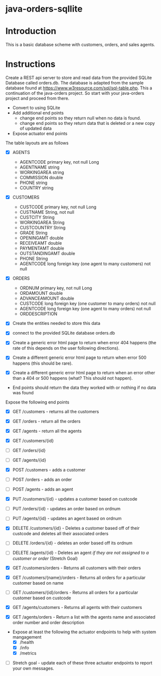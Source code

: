 # java-orders-sqllite

# Introduction

This is a basic database scheme with customers, orders, and sales agents.

# Instructions

Create a REST api server to store and read data from the provided SQLite Database called orders.db. The database is adapted from the sample database found at https://www.w3resource.com/sql/sql-table.php. This a continuation of the java-orders project. So start with your java-orders project and proceed from there.

* Convert to using SQLite
* Add additional end points
  - change end points so they return null when no data is found.
  - change end points so they return data that is deleted or a new copy of updated data
* Expose actuator end points

The table layouts are as follows

- [x] AGENTS
  * AGENTCODE primary key, not null Long
  * AGENTNAME string
  * WORKINGAREA string
  * COMMISSION double
  * PHONE string
  * COUNTRY string

- [x] CUSTOMERS
  * CUSTCODE primary key, not null Long
  * CUSTNAME String, not null
  * CUSTCITY String
  * WORKINGAREA String
  * CUSTCOUNTRY String
  * GRADE String
  * OPENINGAMT double
  * RECEIVEAMT double
  * PAYMENTAMT double
  * OUTSTANDINGAMT double
  * PHONE String
  * AGENTCODE long foreign key (one agent to many customers) not null

- [x] ORDERS
  * ORDNUM primary key, not null Long
  * ORDAMOUNT double
  * ADVANCEAMOUNT double
  * CUSTCODE long foreign key (one customer to many orders) not null
  * AGENTCODE long foreign key (one agent to many orders) not null
  * ORDDESCRIPTION


- [x] Create the entities needed to store this data
- [x] connect to the provided SQLite database orders.db
 
- [x] Create a generic error html page to return when error 404 happens (the rate of this depends on the user following directions).
- [x] Create a different generic error html page to return when error 500 happens (this should be rare).
- [x] Create a different generic error html page to return when an error other than a 404 or 500 happens (what? This should not happen).

- End points should return the data they worked with or nothing if no data was found

Expose the following end points

- [x] GET /customers - returns all the customers
- [x] GET /orders - return all the orders
- [x] GET /agents - return all the agents

- [x] GET /customers/{id}
- [ ] GET /orders/{id}
- [ ] GET /agents/{id}

- [x] POST /customers - adds a customer
- [ ] POST /orders - adds an order
- [ ] POST /agents - adds an agent

- [x] PUT /customers/{id} - updates a customer based on custcode
- [ ] PUT /orders/{id} - updates an order based on ordnum
- [ ] PUT /agents/{id} - updates an agent based on ordnum

- [x] DELETE /customers/{id} - Deletes a customer based off of their custcode and deletes all their associated orders
- [ ] DELETE /orders/{id} - deletes an order based off its ordnum
- [ ] DELETE /agents/{id} - Deletes an agent *if they are not assigned to a customer or order* (Stretch Goal)

- [x] GET /customers/orders - Returns all customers with their orders
- [x] GET /customers/{name}/orders - Returns all orders for a particular customer based on name
- [ ] GET /customers/{id}/orders - Returns all orders for a particular customer based on custcode
- [x] GET /agents/customers - Returns all agents with their customers
- [x] GET /agents/orders - Return a list with the agents name and associated order number and order description

* Expose at least the following the actuator endpoints to help with system mangagement
   - [x] /health
   - [x] /info
   - [x] /metrics
   
- [ ] Stretch goal - update each of these three actuator endpoints to report your own messages. 
